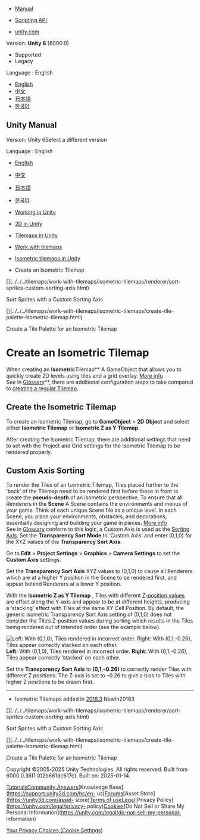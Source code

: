 [](https://docs.unity3d.com)

  * [Manual](../Manual/index.html)
  * [Scripting API](../ScriptReference/index.html)

  * [unity.com](https://unity.com/)

Version: **Unity 6** (6000.0)

  * Supported
  * Legacy

Language : English

  * [English](/Manual/tilemaps/work-with-tilemaps/isometric-tilemaps/create-isometric-tilemap.html)
  * [中文](/cn/current/Manual/tilemaps/work-with-tilemaps/isometric-tilemaps/create-isometric-tilemap.html)
  * [日本語](/ja/current/Manual/tilemaps/work-with-tilemaps/isometric-tilemaps/create-isometric-tilemap.html)
  * [한국어](/kr/current/Manual/tilemaps/work-with-tilemaps/isometric-tilemaps/create-isometric-tilemap.html)

[](https://docs.unity3d.com)

## Unity Manual

Version: Unity 6Select a different version

Language : English

  * [English](/Manual/tilemaps/work-with-tilemaps/isometric-tilemaps/create-isometric-tilemap.html)
  * [中文](/cn/current/Manual/tilemaps/work-with-tilemaps/isometric-tilemaps/create-isometric-tilemap.html)
  * [日本語](/ja/current/Manual/tilemaps/work-with-tilemaps/isometric-tilemaps/create-isometric-tilemap.html)
  * [한국어](/kr/current/Manual/tilemaps/work-with-tilemaps/isometric-tilemaps/create-isometric-tilemap.html)

  * [Working in Unity](../../../working-in-unity.html)
  * [2D in Unity](../../../Unity2D.html)
  * [Tilemaps in Unity](../../../tilemaps/tilemaps-landing.html)
  * [Work with tilemaps](../../../tilemaps/work-with-tilemaps/work-with-tilemaps-landing.html)
  * [Isometric tilemaps in Unity](../../../tilemaps/work-with-tilemaps/isometric-tilemaps/isometric-tilemap-landing.html)
  * Create an Isometric Tilemap

[](../../../tilemaps/work-with-tilemaps/isometric-tilemaps/renderer/sort-
sprites-custom-sorting-axis.html)

Sort Sprites with a Custom Sorting Axis

[](../../../tilemaps/work-with-tilemaps/isometric-tilemaps/create-tile-
palette-isometric-tilemap.html)

Create a Tile Palette for an Isometric Tilemap

# Create an Isometric Tilemap

When creating an **Isometric**Tilemap** A GameObject that allows you to
quickly create 2D levels using tiles and a grid overlay. [More
info](../../../tilemaps/work-with-tilemaps/tilemap-reference.html)  
See in [Glossary](../../../Glossary.html#Tilemap)**, there are additional
configuration steps to take compared to [creating a regular
Tilemap](../create-tilemap.html).

## Create the Isometric Tilemap

To create an Isometric Tilemap, go to **GameObject** > **2D Object** and
select either **Isometric Tilemap** or **Isometric Z as Y Tilemap**.

After creating the Isometric Tilemap, there are additional settings that need
to set with the Project and Grid settings for the Isometric Tilemap to be
rendered properly.

## Custom Axis Sorting

To render the Tiles of an Isometric Tilemap, Tiles placed further to the
‘back’ of the Tilemap need to be rendered first before those in front to
create the **pseudo-depth** of an isometric perspective. To ensure that all
Renderers in the **Scene** A Scene contains the environments and menus of your
game. Think of each unique Scene file as a unique level. In each Scene, you
place your environments, obstacles, and decorations, essentially designing and
building your game in pieces. [More info](../../../CreatingScenes.html)  
See in [Glossary](../../../Glossary.html#Scene) conform to this logic, a
Custom Axis is used as the [Sorting Axis](../../../2d-renderer-sorting.html).
Set the **Transparency Sort Mode** to ‘Custom Axis’ and enter (0,1,0) for the
XYZ values of the **Transparency Sort Axis**.

Go to **Edit** > **Project Settings** > **Graphics** > **Camera Settings** to
set the **Custom Axis** settings.

Set the **Transparency Sort Axis** XYZ values to (0,1,0) to cause all
Renderers which are at a higher Y position in the Scene to be rendered first,
and appear behind Renderers at a lower Y position.

With the **Isometric Z as Y Tilemap** , Tiles with different [Z-position
values](./create-tile-palette-isometric-tilemap.html) are offset along the
Y-axis and appear to be at different heights, producing a ‘stacking’ effect
with Tiles at the same XY Cell Position. By default, the generic isometric
Transparency Sort Axis setting of (0,1,0) does not consider the Tile’s
Z-position values during sorting which results in the Tiles being rendered out
of intended order (see the example below).

![Left: With \(0,1,0\), Tiles rendered in incorrect order. Right: With
\(0,1,-0.26\), Tiles appear correctly stacked on each
other.](../../../../uploads/Main/Iso-axis-compare.png) **Left:** With (0,1,0),
Tiles rendered in incorrect order. **Right:** With (0,1,–0.26), Tiles appear
correctly ‘stacked’ on each other.

Set the **Transparency Sort Axis** to **(0,1,–0.26)** to correctly render
Tiles with different Z positions. The Z-axis is set to –0.26 to give a bias to
Tiles with higher Z positions to be drawn first.

* * *

  * Isometric Tilemaps added in [2018.3](https://docs.unity3d.com/2018.3/Documentation/Manual/30_search.html?q=newin20183) NewIn20183

[](../../../tilemaps/work-with-tilemaps/isometric-tilemaps/renderer/sort-
sprites-custom-sorting-axis.html)

Sort Sprites with a Custom Sorting Axis

[](../../../tilemaps/work-with-tilemaps/isometric-tilemaps/create-tile-
palette-isometric-tilemap.html)

Create a Tile Palette for an Isometric Tilemap

Copyright ©2005-2025 Unity Technologies. All rights reserved. Built from
6000.0.36f1 (02b661dc617c). Built on: 2025-01-14.

[Tutorials](https://learn.unity.com/)[Community
Answers](https://answers.unity3d.com)[Knowledge
Base](https://support.unity3d.com/hc/en-
us)[Forums](https://forum.unity3d.com)[Asset Store](https://unity3d.com/asset-
store)[Terms of
use](https://docs.unity3d.com/Manual/TermsOfUse.html)[Legal](https://unity.com/legal)[Privacy
Policy](https://unity.com/legal/privacy-
policy)[Cookies](https://unity.com/legal/cookie-policy)[Do Not Sell or Share
My Personal Information](https://unity.com/legal/do-not-sell-my-personal-
information)

[Your Privacy Choices (Cookie Settings)](javascript:void\(0\);)

